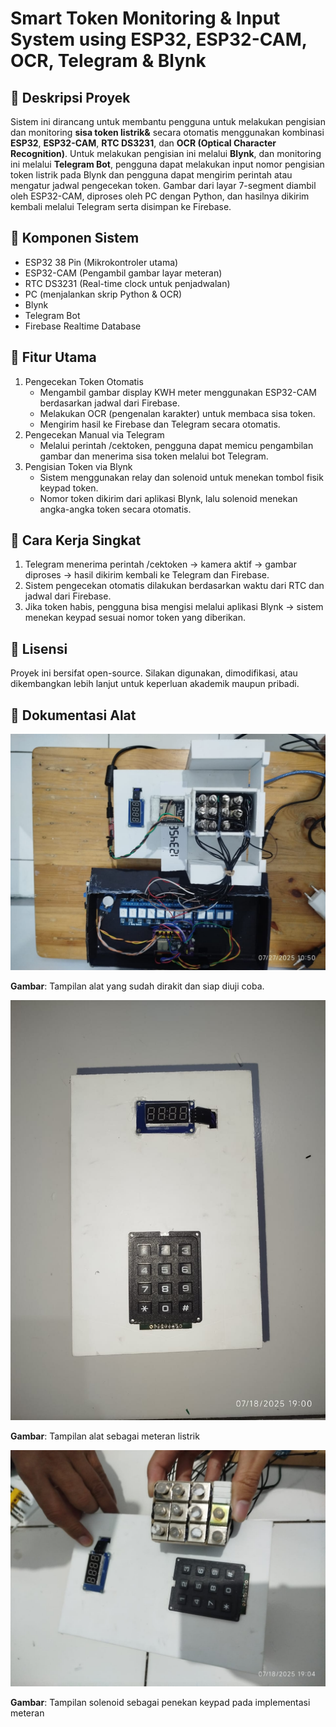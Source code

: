 # Smart Token Monitoring & Input System using ESP32, ESP32-CAM, OCR, Telegram & Blynk

## 📌 Deskripsi Proyek
Sistem ini dirancang untuk membantu pengguna untuk melakukan pengisian dan monitoring **sisa token listrik&** secara otomatis menggunakan kombinasi **ESP32**, **ESP32-CAM**, **RTC DS3231**, dan **OCR (Optical Character Recognition)**.
Untuk melakukan pengisian ini melalui **Blynk**, dan monitoring ini melalui **Telegram Bot**, pengguna dapat melakukan input nomor pengisian token listrik pada Blynk dan pengguna dapat mengirim perintah atau mengatur jadwal pengecekan token. Gambar dari layar 7-segment diambil oleh ESP32-CAM, diproses oleh PC dengan Python, dan hasilnya dikirim kembali melalui Telegram serta disimpan ke Firebase.

## 🧩 Komponen Sistem
- ESP32 38 Pin (Mikrokontroler utama)
- ESP32-CAM (Pengambil gambar layar meteran)
- RTC DS3231 (Real-time clock untuk penjadwalan)
- PC (menjalankan skrip Python & OCR)
- Blynk
- Telegram Bot
- Firebase Realtime Database

## 🚀 Fitur Utama
1. Pengecekan Token Otomatis
   - Mengambil gambar display KWH meter menggunakan ESP32-CAM berdasarkan jadwal dari Firebase.
   - Melakukan OCR (pengenalan karakter) untuk membaca sisa token.
   - Mengirim hasil ke Firebase dan Telegram secara otomatis.
2. Pengecekan Manual via Telegram
   - Melalui perintah /cektoken, pengguna dapat memicu pengambilan gambar dan menerima sisa token melalui bot Telegram.
3. Pengisian Token via Blynk
   - Sistem menggunakan relay dan solenoid untuk menekan tombol fisik keypad token.
   - Nomor token dikirim dari aplikasi Blynk, lalu solenoid menekan angka-angka token secara otomatis.

## 📲 Cara Kerja Singkat
1. Telegram menerima perintah /cektoken → kamera aktif → gambar diproses → hasil dikirim kembali ke Telegram dan Firebase.
2. Sistem pengecekan otomatis dilakukan berdasarkan waktu dari RTC dan jadwal dari Firebase.
3. Jika token habis, pengguna bisa mengisi melalui aplikasi Blynk → sistem menekan keypad sesuai nomor token yang diberikan.

## 📎 Lisensi
Proyek ini bersifat open-source. Silakan digunakan, dimodifikasi, atau dikembangkan lebih lanjut untuk keperluan akademik maupun pribadi.

## 📸 Dokumentasi Alat

![Alat Utama](dokumentasi/tampak-keseluruhan-alat.jpg)

**Gambar**: Tampilan alat yang sudah dirakit dan siap diuji coba.

![Alat Implementasi Meteran](dokumentasi/implementasi-meteran.jpg)

**Gambar**: Tampilan alat sebagai meteran listrik

![Alat Implementasi Solenoid pada Keypad](dokumentasi/implementasi-meteran-solenoid.jpg)

**Gambar**: Tampilan solenoid sebagai penekan keypad pada implementasi meteran
